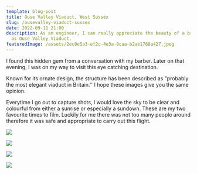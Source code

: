 ```yaml
---
template: blog-post
title: Ouse Valley Viaduct, West Sussex
slug: /ousevalley-viaduct-sussex
date: 2022-09-11 21:00
description: As an engineer, I can really appreciate the beauty of a bridge such
  as Ouse Valley Viaduct.
featuredImage: /assets/2ec0e5a3-ef2c-4e3a-8caa-b2ae1768a427.jpeg
---
```

I found this hidden gem from a conversation with my barber. Later on that evening, I was on my way to visit this eye catching destination. 

Known for its ornate design, the structure has been described as "probably the most elegant viaduct in Britain.'' I hope these images give you the same opinion.

Everytime I go out to capture shots, I would love the sky to be clear and colourful from either a sunrise or especially a sundown. These are my two favourite times to film. Luckily for me there was not too many people around therefore it was safe and appropriate to carry out this flight.

![](/assets/whatsapp-image-2022-08-30-at-8.18.52-am-1-.jpeg)

![](/assets/whatsapp-image-2022-08-30-at-8.18.50-am.jpeg)

![](/assets/whatsapp-image-2022-08-30-at-8.18.51-am-1-.jpeg)

![](/assets/whatsapp-image-2022-08-30-at-8.18.51-am.jpeg)